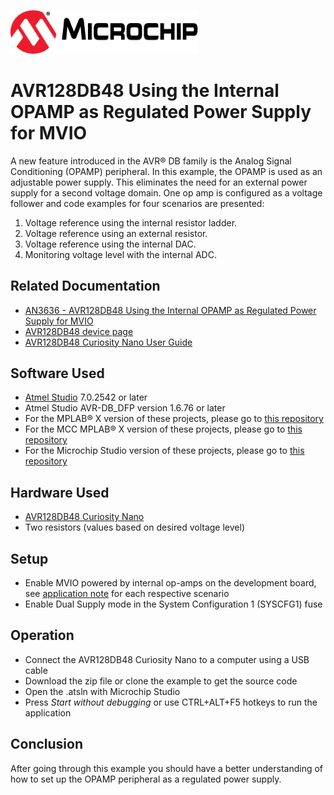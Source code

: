 <!-- Please do not change this html logo with link -->
<a href="https://www.microchip.com" rel="nofollow"><img src="images/microchip.png" alt="MCHP" width="300"/></a>

# AVR128DB48 Using the Internal OPAMP as Regulated Power Supply for MVIO
A new feature introduced in the AVR® DB family is the Analog Signal Conditioning (OPAMP) peripheral. In this example, the OPAMP is used as an adjustable power supply. This eliminates the need for an external power supply for a second voltage domain. One op amp is configured as a voltage follower and code examples for four scenarios are presented:
1.	Voltage reference using the internal resistor ladder.
2.	Voltage reference using an external resistor.
3.	Voltage reference using the internal DAC.
4.	Monitoring voltage level with the internal ADC.


## Related Documentation

* [AN3636 - AVR128DB48 Using the Internal OPAMP as Regulated Power Supply for MVIO](https://microchip.com/DS00003636) 
* [AVR128DB48 device page](https://www.microchip.com/wwwproducts/en/AVR128DB48)
* [AVR128DB48 Curiosity Nano User Guide](https://www.microchip.com/DS50003037)

## Software Used

* [Atmel Studio](https://www.microchip.com/mplab/avr-support/atmel-studio-7) 7.0.2542 or later
* Atmel Studio AVR-DB_DFP version 1.6.76 or later
* For the MPLAB® X version of these projects, please go to [this repository](https://github.com/microchip-pic-avr-examples/avr128db48-using-opamp-as-a-regulated-power-supply-mplab)
* For the MCC MPLAB® X version of these projects, please go to [this repository](https://github.com/microchip-pic-avr-examples/avr128db48-opamp-as-regulated-power-supply-mplab-mcc)
* For the Microchip Studio version of these projects, please go to [this repository](https://github.com/microchip-pic-avr-examples/avr128db48-using-opamp-as-a-regulated-power-supply)

## Hardware Used

* [AVR128DB48 Curiosity Nano](https://www.microchip.com/DevelopmentTools/ProductDetails/PartNO/EV35L43A)
* Two resistors (values based on desired voltage level)


## Setup

* Enable MVIO powered by internal op-amps on the development board, see [application note](https://microchip.com/DS00003636) for each respective scenario 
* Enable Dual Supply mode in the System Configuration 1 (SYSCFG1) fuse

## Operation
* Connect the AVR128DB48 Curiosity Nano to a computer using a USB cable
* Download the zip file or clone the example to get the source code
* Open the .atsln with Microchip Studio
* Press *Start without debugging* or use CTRL+ALT+F5 hotkeys to run the application


## Conclusion
After going through this example you should have a better understanding of how to set up the OPAMP peripheral as a regulated power supply.
